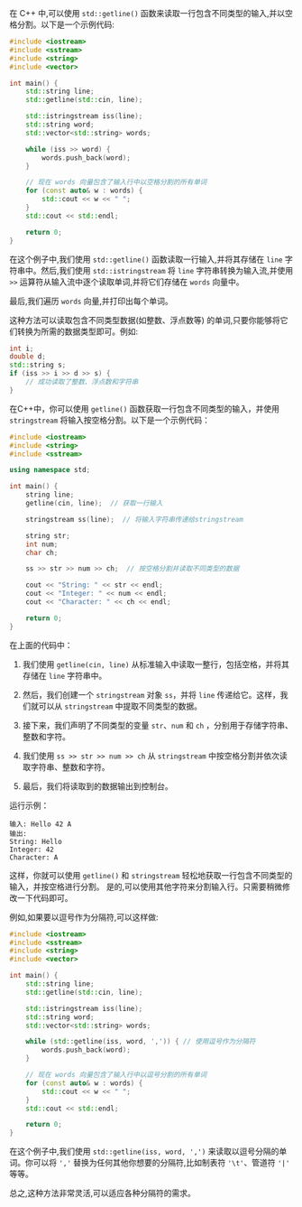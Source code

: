在 C++ 中,可以使用 `std::getline()`
函数来读取一行包含不同类型的输入,并以空格分割。以下是一个示例代码:

```cpp
#include <iostream>
#include <sstream>
#include <string>
#include <vector>

int main() {
    std::string line;
    std::getline(std::cin, line);

    std::istringstream iss(line);
    std::string word;
    std::vector<std::string> words;

    while (iss >> word) {
        words.push_back(word);
    }

    // 现在 words 向量包含了输入行中以空格分割的所有单词
    for (const auto& w : words) {
        std::cout << w << " ";
    }
    std::cout << std::endl;

    return 0;
}
```

在这个例子中,我们使用 `std::getline()`
函数读取一行输入,并将其存储在 `line`
字符串中。然后,我们使用 `std::istringstream` 将 `line`
字符串转换为输入流,并使用 `>>`
运算符从输入流中逐个读取单词,并将它们存储在 `words` 向量中。

最后,我们遍历 `words` 向量,并打印出每个单词。

这种方法可以读取包含不同类型数据(如整数、浮点数等)
的单词,只要你能够将它们转换为所需的数据类型即可。例如:

```cpp
int i;
double d;
std::string s;
if (iss >> i >> d >> s) {
    // 成功读取了整数、浮点数和字符串
}
```

在C++中，你可以使用 `getline()`
函数获取一行包含不同类型的输入，并使用 `stringstream`
将输入按空格分割。以下是一个示例代码：

```cpp
#include <iostream>
#include <string>
#include <sstream>

using namespace std;

int main() {
    string line;
    getline(cin, line);  // 获取一行输入

    stringstream ss(line);  // 将输入字符串传递给stringstream

    string str;
    int num;
    char ch;

    ss >> str >> num >> ch;  // 按空格分割并读取不同类型的数据

    cout << "String: " << str << endl;
    cout << "Integer: " << num << endl;
    cout << "Character: " << ch << endl;

    return 0;
}
```

在上面的代码中：

1. 我们使用 `getline(cin, line)`
   从标准输入中读取一整行，包括空格，并将其存储在 `line` 字符串中。

2. 然后，我们创建一个 `stringstream` 对象 `ss`，并将 `line`
   传递给它。这样，我们就可以从 `stringstream` 中提取不同类型的数据。

3. 接下来，我们声明了不同类型的变量 `str`、`num` 和 `ch`
   ，分别用于存储字符串、整数和字符。

4. 我们使用 `ss >> str >> num >> ch` 从 `stringstream`
   中按空格分割并依次读取字符串、整数和字符。

5. 最后，我们将读取到的数据输出到控制台。

运行示例：

```
输入: Hello 42 A
输出:
String: Hello
Integer: 42
Character: A
```

这样，你就可以使用 `getline()` 和 `stringstream`
轻松地获取一行包含不同类型的输入，并按空格进行分割。
是的,可以使用其他字符来分割输入行。只需要稍微修改一下代码即可。

例如,如果要以逗号作为分隔符,可以这样做:

```cpp
#include <iostream>
#include <sstream>
#include <string>
#include <vector>

int main() {
    std::string line;
    std::getline(std::cin, line);

    std::istringstream iss(line);
    std::string word;
    std::vector<std::string> words;

    while (std::getline(iss, word, ',')) { // 使用逗号作为分隔符
        words.push_back(word);
    }

    // 现在 words 向量包含了输入行中以逗号分割的所有单词
    for (const auto& w : words) {
        std::cout << w << " ";
    }
    std::cout << std::endl;

    return 0;
}
```

在这个例子中,我们使用 `std::getline(iss, word, ',')`
来读取以逗号分隔的单词。你可以将 `','`
替换为任何其他你想要的分隔符,比如制表符 `'\t'`、管道符 `'|'`
等等。

总之,这种方法非常灵活,可以适应各种分隔符的需求。